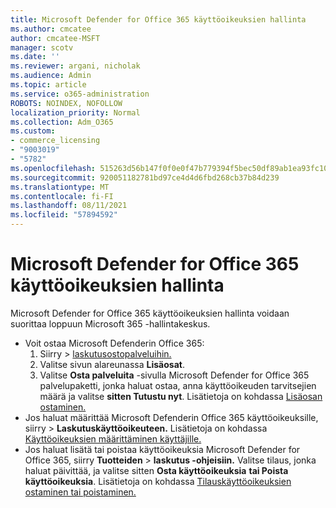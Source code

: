```yaml
---
title: Microsoft Defender for Office 365 käyttöoikeuksien hallinta
ms.author: cmcatee
author: cmcatee-MSFT
manager: scotv
ms.date: ''
ms.reviewer: argani, nicholak
ms.audience: Admin
ms.topic: article
ms.service: o365-administration
ROBOTS: NOINDEX, NOFOLLOW
localization_priority: Normal
ms.collection: Adm_O365
ms.custom:
- commerce_licensing
- "9003019"
- "5782"
ms.openlocfilehash: 515263d56b147f0f0e0f47b779394f5bec50df89ab1ea93fc1042384270a2ba3
ms.sourcegitcommit: 920051182781bd97ce4d4d6fbd268cb37b84d239
ms.translationtype: MT
ms.contentlocale: fi-FI
ms.lasthandoff: 08/11/2021
ms.locfileid: "57894592"
---
```

# <a name="microsoft-defender-for-office-365-license-management"></a>Microsoft Defender for Office 365 käyttöoikeuksien hallinta

Microsoft Defender for Office 365 käyttöoikeuksien hallinta voidaan suorittaa loppuun Microsoft 365 -hallintakeskus.

- Voit ostaa Microsoft Defenderin Office 365:
    1. Siirry   >  [laskutusostopalveluihin.](https://go.microsoft.com/fwlink/p/?linkid=868433)
    2. Valitse sivun alareunassa **Lisäosat**.
    3. Valitse **Osta palveluita** -sivulla Microsoft Defender for Office 365 palvelupaketti, jonka haluat ostaa, anna käyttöoikeuden tarvitsejien määrä ja valitse **sitten Tutustu nyt**. Lisätietoja on kohdassa [Lisäosan ostaminen.](https://docs.microsoft.com/microsoft-365/commerce/buy-or-edit-an-add-on)
- Jos haluat määrittää Microsoft Defenderin Office 365 käyttöoikeuksille, siirry   >  **Laskutuskäyttöoikeuteen.** Lisätietoja on kohdassa [Käyttöoikeuksien määrittäminen käyttäjille.](https://docs.microsoft.com/microsoft-365/admin/manage/assign-licenses-to-users)
- Jos haluat lisätä tai poistaa käyttöoikeuksia Microsoft Defender for Office 365, siirry **Tuotteiden**  >  **laskutus -ohjeisiin.** Valitse tilaus, jonka haluat päivittää, ja valitse sitten **Osta käyttöoikeuksia** **tai Poista käyttöoikeuksia**. Lisätietoja on kohdassa [Tilauskäyttöoikeuksien ostaminen tai poistaminen.](https://docs.microsoft.com/microsoft-365/commerce/licenses/buy-licenses)